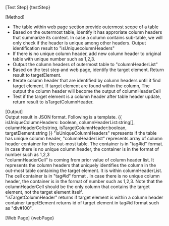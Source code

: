[Test Step]
{testStep}

[Method]

* The table within web page section provide outermost scope of a table
* Based on the outermost table, identify it has approriate column headers that summarize its context. In case a column contains sub-table, we will only check if the header is unique among other headers. Output identification result to "isUniquecolumnHeaders"
* If there is no unique column header, add new column header to original table with unique number such as 1,2,3.
* Output the column headers of outermost table to "columnHeaderList"
* Based on the test step and web page, identify the target element. Return result to targetElement.
* Iterate column header that are identified by column headers until it find target element. If target element are found within the column, The output the column header will become the output of columnHeaderCell
* Test if the target element is a column header after table header update, return result to isTargetColumnHeader.

[Output]  
Output result in JSON format.
Following is a template.
{{
isUniqueColumnHeaders: boolean,
columnHeaderList:string[],
columnHeaderCell:string,
isTargetColumnHeader:boolean,
targetElement:string
}}
"isUniqueColumnHeaders" represents if the table has unique column header,
"columnHeaderList" represents array of column header container for the out-most table. The container is in "tag#id" format. In case there is no unique column header, the container is in the format of number such as 1,2,3  
"columnHeaderCell" is coming from prior value of column header list. It represents the column headers that uniquely identifies the column in the out-most table containing the target element. It is within columnHeaderList. The cell container is in "tag#id" format . In case there is no unique column header, the container is in the format of number such as 1,2,3. Note that the columnHeaderCell should be the only column that contains the target element, not the target element itself.  
"isTargetColumnHeader" returns if target element is within a column header container
targetElement returns id of target element in tag#id format such as "div#100".

[Web Page]
{webPage}

